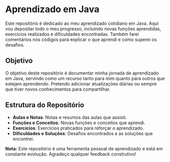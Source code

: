 # Aprendizado em Java

Este repositório é dedicado ao meu aprendizado cotidiano em Java.
Aqui vou depositar todo o meu progresso, incluindo novas funções aprendidas, exercícios realizados e dificuldades encontradas.
Também farei comentários nos códigos para explicar o que aprendi e como superei os desafios.

## Objetivo

O objetivo deste repositório é documentar minha jornada de aprendizado em Java, servindo como um recurso tanto para mim quanto para outros que estejam aprendendo. Pretendo adicionar atualizações diárias ou sempre que tiver novos conhecimentos para compartilhar.

## Estrutura do Repositório

- **Aulas e Notas**: Notas e resumos das aulas que assisti.
- **Funções e Conceitos**: Novas funções e conceitos que aprendi.
- **Exercícios**: Exercícios praticados para reforçar o aprendizado.
- **Dificuldades e Soluções**: Desafios encontrados e as soluções que encontrei.


**Nota:** Este repositório é uma ferramenta pessoal de aprendizado e está em constante evolução. Agradeço qualquer feedback construtivo!

